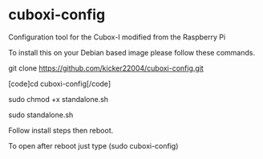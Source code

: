 cuboxi-config
============

Configuration tool for the Cubox-I modified from the Raspberry Pi


To install this on your Debian based image please follow these commands.

git clone https://github.com/kicker22004/cuboxi-config.git

[code]cd cuboxi-config[/code]

sudo chmod +x standalone.sh

sudo standalone.sh

Follow install steps then reboot.

To open after reboot just type (sudo cuboxi-config)
